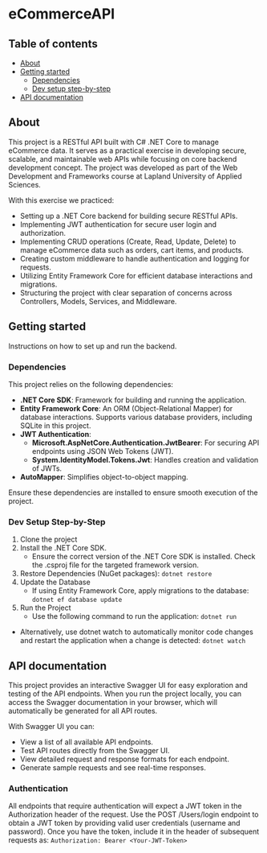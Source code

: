 # eCommerceAPI

## Table of contents
- [About](#about)
- [Getting started](#getting-started)
  - [Dependencies](#dependencies)
  - [Dev setup step-by-step](#dev-setup-step-by-step)
- [API documentation](#api-documentation)


## About

This project is a RESTful API built with C# .NET Core to manage eCommerce data. It serves as a practical exercise in developing secure, scalable, and maintainable web APIs while focusing on core backend development concept. The project was developed as part of the Web Development and Frameworks course at Lapland University of Applied Sciences.

With this exercise we practiced:
- Setting up a .NET Core backend for building secure RESTful APIs.
- Implementing JWT authentication for secure user login and authorization.
- Implementing CRUD operations (Create, Read, Update, Delete) to manage eCommerce data such as orders, cart items, and products.
- Creating custom middleware to handle authentication and logging for requests.
- Utilizing Entity Framework Core for efficient database interactions and migrations.
- Structuring the project with clear separation of concerns across Controllers, Models, Services, and Middleware.

## Getting started

Instructions on how to set up and run the backend.

### Dependencies

This project relies on the following dependencies:

- **.NET Core SDK**: Framework for building and running the application.
- **Entity Framework Core**: An ORM (Object-Relational Mapper) for database interactions. Supports various database providers, including SQLite in this project.
- **JWT Authentication**:
  -   **Microsoft.AspNetCore.Authentication.JwtBearer**: For securing API endpoints using JSON Web Tokens (JWT).
  -   **System.IdentityModel.Tokens.Jwt**: Handles creation and validation of JWTs.
- **AutoMapper**: Simplifies object-to-object mapping.

Ensure these dependencies are installed to ensure smooth execution of the project.

### Dev Setup Step-by-Step

1. Clone the project
2. Install the .NET Core SDK.
   - Ensure the correct version of the .NET Core SDK is installed. Check the .csproj file for the targeted framework version.
4. Restore Dependencies (NuGet packages):
`dotnet restore`
5. Update the Database
   - If using Entity Framework Core, apply migrations to the database:
`dotnet ef database update`
7. Run the Project
   - Use the following command to run the application:
`dotnet run`
  - Alternatively, use dotnet watch to automatically monitor code changes and restart the application when a change is detected:
`dotnet watch`

## API documentation
This project provides an interactive Swagger UI for easy exploration and testing of the API endpoints. When you run the project locally, you can access the Swagger documentation in your browser, which will automatically be generated for all API routes.

With Swagger UI you can:
- View a list of all available API endpoints.
- Test API routes directly from the Swagger UI.
- View detailed request and response formats for each endpoint.
- Generate sample requests and see real-time responses.

### Authentication
All endpoints that require authentication will expect a JWT token in the Authorization header of the request.
Use the POST /Users/login endpoint to obtain a JWT token by providing valid user credentials (username and password).
Once you have the token, include it in the header of subsequent requests as:
`Authorization: Bearer <Your-JWT-Token>`
